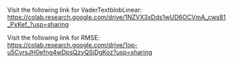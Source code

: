 Visit the following link for VaderTextblobLinear: https://colab.research.google.com/drive/1NZVX3xDds1wUD6OCVmA_cws81_PxKef_?usp=sharing


Visit the following link for RMSE: https://colab.research.google.com/drive/1op-u5CyrsJH0efng4wDpsQzyQSjDgKoz?usp=sharing
